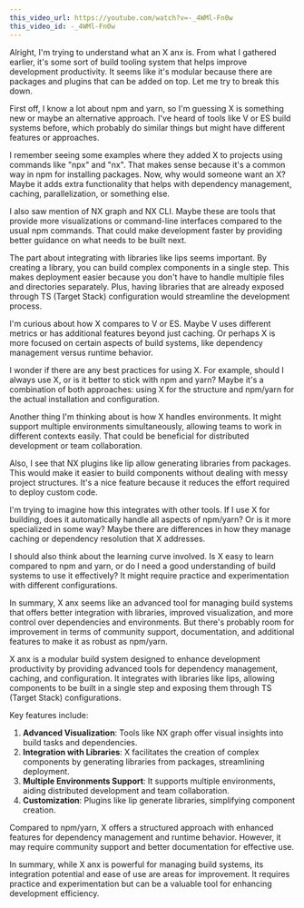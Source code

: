 ```yaml
---
this_video_url: https://youtube.com/watch?v=-_4WMl-Fn0w
this_video_id: -_4WMl-Fn0w
---
```

<think>
Alright, I'm trying to understand what an X anx is. From what I gathered earlier, it's some sort of build tooling system that helps improve development productivity. It seems like it's modular because there are packages and plugins that can be added on top. Let me try to break this down.

First off, I know a lot about npm and yarn, so I'm guessing X is something new or maybe an alternative approach. I've heard of tools like V or ES build systems before, which probably do similar things but might have different features or approaches.

I remember seeing some examples where they added X to projects using commands like "npx" and "nx". That makes sense because it's a common way in npm for installing packages. Now, why would someone want an X? Maybe it adds extra functionality that helps with dependency management, caching, parallelization, or something else.

I also saw mention of NX graph and NX CLI. Maybe these are tools that provide more visualizations or command-line interfaces compared to the usual npm commands. That could make development faster by providing better guidance on what needs to be built next.

The part about integrating with libraries like lips seems important. By creating a library, you can build complex components in a single step. This makes deployment easier because you don't have to handle multiple files and directories separately. Plus, having libraries that are already exposed through TS (Target Stack) configuration would streamline the development process.

I'm curious about how X compares to V or ES. Maybe V uses different metrics or has additional features beyond just caching. Or perhaps X is more focused on certain aspects of build systems, like dependency management versus runtime behavior.

I wonder if there are any best practices for using X. For example, should I always use X, or is it better to stick with npm and yarn? Maybe it's a combination of both approaches: using X for the structure and npm/yarn for the actual installation and configuration.

Another thing I'm thinking about is how X handles environments. It might support multiple environments simultaneously, allowing teams to work in different contexts easily. That could be beneficial for distributed development or team collaboration.

Also, I see that NX plugins like lip allow generating libraries from packages. This would make it easier to build components without dealing with messy project structures. It's a nice feature because it reduces the effort required to deploy custom code.

I'm trying to imagine how this integrates with other tools. If I use X for building, does it automatically handle all aspects of npm/yarn? Or is it more specialized in some way? Maybe there are differences in how they manage caching or dependency resolution that X addresses.

I should also think about the learning curve involved. Is X easy to learn compared to npm and yarn, or do I need a good understanding of build systems to use it effectively? It might require practice and experimentation with different configurations.

In summary, X anx seems like an advanced tool for managing build systems that offers better integration with libraries, improved visualization, and more control over dependencies and environments. But there's probably room for improvement in terms of community support, documentation, and additional features to make it as robust as npm/yarn.
</think>

X anx is a modular build system designed to enhance development productivity by providing advanced tools for dependency management, caching, and configuration. It integrates with libraries like lips, allowing components to be built in a single step and exposing them through TS (Target Stack) configurations. 

Key features include:

1. **Advanced Visualization**: Tools like NX graph offer visual insights into build tasks and dependencies.
2. **Integration with Libraries**: X facilitates the creation of complex components by generating libraries from packages, streamlining deployment.
3. **Multiple Environments Support**: It supports multiple environments, aiding distributed development and team collaboration.
4. **Customization**: Plugins like lip generate libraries, simplifying component creation.

Compared to npm/yarn, X offers a structured approach with enhanced features for dependency management and runtime behavior. However, it may require community support and better documentation for effective use.

In summary, while X anx is powerful for managing build systems, its integration potential and ease of use are areas for improvement. It requires practice and experimentation but can be a valuable tool for enhancing development efficiency.
